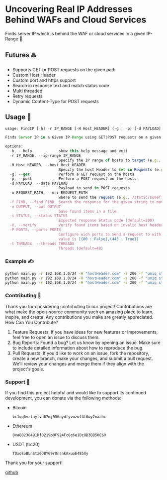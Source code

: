 # Uncovering Real IP Addresses Behind WAFs and Cloud Services
Finds server IP which is behind the WAF or cloud services in a given IP-Range 🚀
<meta name="google-site-verification" content="jEq5hq3xzhIWFyGwvvz9rw7FNoBu7G_v5YAOWtxiZy8" />
## Futures ♨️
* Supports GET or POST requests on the given path
* Custom Host Header
* Custom port and https support
* Search in response text and match status code
* Multi threaded
* Retry requests
* Dynamic Content-Type for POST requests


## Usage 🚨
```js
usage: FindIP [-h] -r IP_RANGE [-H Host_HEADER] (-g | -p) [-d PAYLOAD] [-u REQUEST_PATH] -f FIND [-s STATUS] [-P PORTS] [-t THREADS]

Finds Server IP in a Given IP-Range using GET|POST requests on a given PATH

options:
  -h, --help            show this help message and exit
  -r IP_RANGE, --ip-range IP_RANGE
                        Specify the IP range of hosts to target (e.g., 192.168.1.0/24)
  -H Host_HEADER, --host Host_HEADER
                        Specify the host Header to Set in Requests (e.g., findme.example.net)
  -g, --get             Perform a GET request on the hosts
  -p, --post            Perform a POST request on the hosts
  -d PAYLOAD, --data PAYLOAD
                        Payload to send in POST requests
  -u REQUEST_PATH, --uri REQUEST_PATH
                        where to send the request (e.g., /static/somefileThatexists) (default=/)
  -f FIND, --find FIND  Search the response for the given string to match found items
  -o OUTPUT, --out OUTPUT
                        Save found items in a file
  -s STATUS, --status STATUS
                        Expected response Status code (default=200)
  -V, --verify          Verify found items based on invalid host header redirection (default=False)
  -P PORTS, --ports PORTS
                        Configure wich ports to send a request to with below struct [ { port : https } , ... ] Default
                        value is [{80 : False},{443 : True}]
  -t THREADS, --threads THREADS
                        Threads (default=40)
```

### Example ✍️
```bash
python main.py -r 192.168.1.0/24 -H "hostHeader.com" -s 200 -f "uniq string to search" -u /sample/file -g
python main.py -r 192.168.1.0/24 -H "hostHeader.com" -s 200 -f "uniq string to search" -u /sample/file -p -d "x=1&y=2"
python main.py -r 192.168.1.0/24 -H "hostHeader.com" -s 200 -f "uniq string to search" -u /sample/file -p -d '{"x":1,"y":2}'
```

### Contributing 🤝

Thank you for considering contributing to our project! Contributions are what make the open-source community such an amazing place to learn, inspire, and create. Any contributions you make are greatly appreciated.
How Can You Contribute?

1. Feature Requests: If you have ideas for new features or improvements, feel free to open an issue to discuss them.
2. Bug Reports: Found a bug? Let us know by opening an issue. Make sure to include detailed information about how to reproduce the bug.
3. Pull Requests: If you'd like to work on an issue, fork the repository, create a new branch, make your changes, and submit a pull request. We'll review your changes and merge them if they align with the project's goals.

### Support 💎

If you find this project helpful and would like to support its continued development, you can donate via the following methods:
  * Bitcoin
    ```
    bc1qq6vrlnytva67mj956nydfyvuzwl4t6wy2naahc
    ```
  * Ethereum
    ```
    0xa88238491Df0219b0F924Fc6c6e1Bc8B3BB50E60
    ```
  * USDT (trc20)
    ```
    TDxoEoBLnStz6QBY69rUnsnkAxuoE485Xy
    ```

Thank you for your support!

[github](https://github.com/itssherwin/FindIP)
